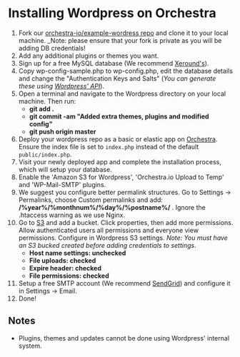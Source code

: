 # Installing Wordpress on Orchestra

1. Fork our [orchestra-io/example-wordress repo](http://github.com/orchestra-io/example-wordpress) and clone it to your local machine. _Note: please ensure that your fork is private as you will be adding DB credentials! 
2. Add any additional plugins or themes you want.
3. Sign up for a free MySQL database (We recommend [Xeround's](http://xeround.com/)).
4. Copy wp-config-sample.php to wp-config.php, edit the database details and change the "Authentication Keys and Salts" (_You can generate these using [Wordpress' API](http://api.wordpress.org/secret-key/1.1/salt/)_).
5. Open a terminal and navigate to the Wordpress directory on your local machine. Then run:
	* **git add .**
	* **git commit -am "Added extra themes, plugins and modified config"**
	* **git push origin master**
6. Deploy your wordpress repo as a basic or elastic app on [Orchestra](http://my.orchestra.io/). Ensure the index file is set to `index.php` instead of the default `public/index.php`.
7. Visit your newly deployed app and complete the installation process, which will setup your database.
8. Enable the 'Amazon S3 for Wordpress', 'Orchestra.io Upload to Temp' and 'WP-Mail-SMTP' plugins.
9. We suggest you configure better permalink structures. Go to Settings -> Permalinks, choose Custom permalinks and add: **/%year%/%monthnum%/%day%/%postname%/** . Ignore the .htaccess warning as we use Nginx.
10. Go to [S3](http://aws.amazon.com/s3/) and add a bucket. Click properties, then add more permissions. Allow authenticated users all permissions and everyone view permissions. Configure in Wordpress S3 settings. _Note: You must have an S3 bucked created before adding credentials to settings_.
	* **Host name settings: unchecked**
	* **File uploads: checked**
	* **Expire header: checked**
	* **File permissions: checked**
11. Setup a free SMTP account (We recommend [SendGrid](https://sendgrid.com/user/signup)) and configure it in Settings -> Email.
12. Done!

## Notes

* Plugins, themes and updates cannot be done using Wordpress' internal system.